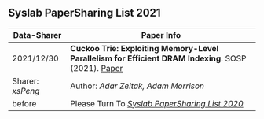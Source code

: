 ## Syslab PaperSharing List 2021

<!-- 总结格式如下，包括1.论文名称，2.作者信息(全部作者信息)，3.会议(简称)及时间，4.论文连接(采用dblp提供的论文链接)，5.(论文slides 链接[可选])，6.论文分享时间，7.分享人(简写即可)-->

| Data-Sharer      | Paper Info                                                   |
| ---------------- | ------------------------------------------------------------ |
| 2021/12/30       | **Cuckoo Trie: Exploiting Memory-Level Parallelism for Efficient DRAM Indexing**. SOSP (2021). [Paper](https://dl.acm.org/doi/10.1145/3477132.3483551) |
| Sharer: *xsPeng* | Author: *Adar Zeitak, Adam Morrison*                         |
| before           | Please Turn To *[Syslab PaperSharing List 2020]()*           |

